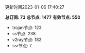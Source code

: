 更新时间2023-01-06 17:40:27

**总订阅: 73**
**总节点: 1477**
**有效节点: 550**
- trojan节点: 123
- ss节点: 238
- v2ray节点: 182
- ssr节点: 7
